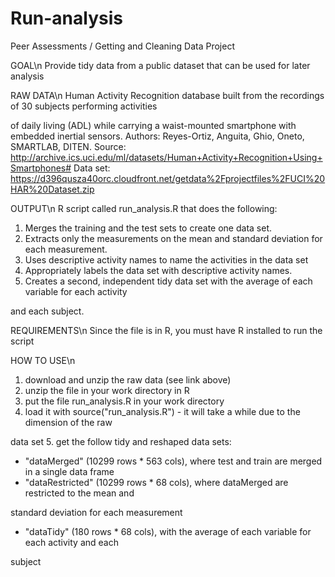 Run-analysis
============

Peer Assessments / Getting and Cleaning Data Project

GOAL\n
Provide tidy data from a public dataset that can be used for later analysis

RAW DATA\n
Human Activity Recognition database built from the recordings of 30 subjects performing activities 

of daily living (ADL) while carrying a waist-mounted smartphone with embedded inertial sensors.
Authors: Reyes-Ortiz, Anguita, Ghio, Oneto, SMARTLAB, DITEN. 
Source: http://archive.ics.uci.edu/ml/datasets/Human+Activity+Recognition+Using+Smartphones#
Data set: https://d396qusza40orc.cloudfront.net/getdata%2Fprojectfiles%2FUCI%20HAR%20Dataset.zip

OUTPUT\n
R script called run_analysis.R that does the following:
1. Merges the training and the test sets to create one data set.
2. Extracts only the measurements on the mean and standard deviation for each measurement. 
3. Uses descriptive activity names to name the activities in the data set
4. Appropriately labels the data set with descriptive activity names. 
5. Creates a second, independent tidy data set with the average of each variable for each activity 

and each subject. 

REQUIREMENTS\n
Since the file is in R, you must have R installed to run the script

HOW TO USE\n
1. download and unzip the raw data (see link above)
2. unzip the file in your work directory in R
3. put the file run_analysis.R in your work directory
4. load it with source("run_analysis.R") - it will take a while due to the dimension of the raw 

data set
5. get the follow tidy and reshaped data sets:
   - "dataMerged" (10299 rows * 563 cols), where test and train are merged in a single data frame
   - "dataRestricted" (10299 rows * 68 cols), where dataMerged are restricted to the mean and 

standard deviation for each measurement
   - "dataTidy" (180 rows * 68 cols), with the average of each variable for each activity and each 

subject 
